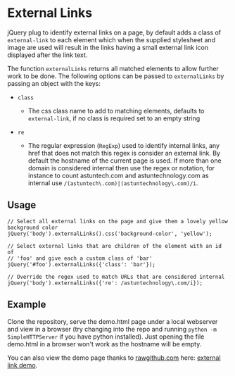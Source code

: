 External Links
==============

jQuery plug to identify external links on a page, by default adds a class of `external-link` to each element which when the supplied stylesheet and image are used will result in the links having a small external link icon displayed after the link text.

The function `externalLinks` returns all matched elements to allow further work to be done. The following options can be passed to `externalLinks` by passing an object with the keys:

* `class`
    * The css class name to add to matching elements, defaults to `external-link`, if no class is required set to an empty string

* `re`
    * The regular expression (`RegExp`) used to identify internal links, any href that does not match this regex is consider an external link. By default the hostname of the current page is used. If more than one domain is considered internal then use the regex or notation, for instance to count  astuntech.com and astuntechnology.com as internal use `/(astuntech\.com)|(astuntechnology\.com)/i`.

Usage
-----

    // Select all external links on the page and give them a lovely yellow background color
    jQuery('body').externalLinks().css('background-color', 'yellow');

    // Select external links that are children of the element with an id of
    // 'foo' and give each a custom class of 'bar'
    jQuery('#foo').externalLinks({'class': 'bar'});

    // Override the regex used to match URLs that are considered internal
    jQuery('body').externalLinks({'re': /astuntechnology\.com/i});

Example
-------

Clone the repository, serve the demo.html page under a local webserver and view in a browser (try changing into the repo and running `python -m SimpleHTTPServer` if you have python installed). Just opening the file demo.html in a browser won't work as the hostname will be empty.

You can also view the demo page thanks to [rawgithub.com](http://rawgithub.com) here: [external link demo](http://rawgithub.com/AstunTechnology/external-links/master/demo.html).
